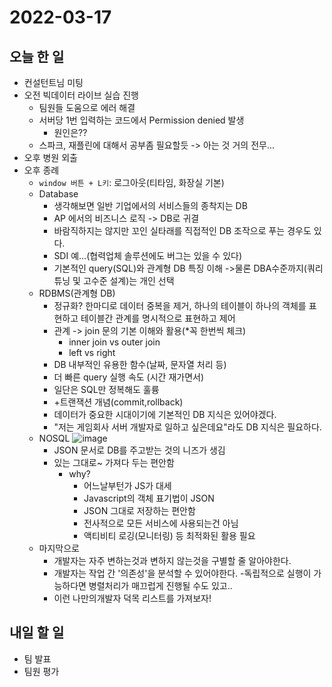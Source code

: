 # 2022-03-17
## 오늘 한 일
- 컨설턴트님 미팅
- 오전 빅데이터 라이브 실습 진행
  - 팀원들 도움으로 에러 해결
  - 서버당 1번 입력하는 코드에서 Permission denied 발생
    - 원인은??
  - 스파크, 재플린에 대해서 공부좀 필요할듯 -> 아는 것 거의 전무...
- 오후 병원 외출
- 오후 종례
  - `window 버튼 + L키`: 로그아웃(티타임, 화장실 기본)
  - Database
    - 생각해보면 일반 기업에서의 서비스들의 종착지는 DB
    - AP 에서의 비즈니스 로직 -> DB로 귀결
    - 바람직하지는 않지만 꼬인 실타래를 직접적인 DB 조작으로 푸는 경우도 있다.
    - SDI 예...(협력업체 솔루션에도 버그는 있을 수 있다)
    - 기본적인 query(SQL)와 관계형 DB 특징 이해
        ->물론 DBA수준까지(쿼리 튜닝 및 고수준 설계)는 개인 선택
  - RDBMS(관계형 DB)
    - 정규화? 한마디로 데이터 중복을 제거, 하나의 테이블이 하나의 객체를 표현하고 테이블간 관계를 명시적으로 표현하고 제어
    - 관계 -> join 문의 기본 이해와 활용(*꼭 한번씩 체크)
      - inner join vs outer join
      - left vs right
    - DB 내부적인 유용한 함수(날짜, 문자열 처리 등)
    - 더 빠른 query 실행 속도 (시간 재가면서)
    - 일단은 SQL만 정복해도 훌륭
    - +트랜잭션 개념(commit,rollback)
    - 데이터가 중요한 시대이기에 기본적인 DB 지식은 있어야겠다.
    - "저는 게임회사 서버 개발자로 일하고 싶은데요"라도 DB 지식은 필요하다.
  - NOSQL
    ![image](/uploads/950113443b6f9bd96126dc12e0f611bc/image.png)
    - JSON 문서로 DB를 주고받는 것의 니즈가 생김
    - 있는 그대로~ 가져다 두는 편안함
      - why?
        - 어느날부턴가 JS가 대세
        - Javascript의 객체 표기법이 JSON
        - JSON 그대로 저장하는 편안함
        - 전사적으로 모든 서비스에 사용되는건 아님
        - 액티비티 로깅(모니터링) 등 최적화된 활용 필요
  - 마지막으로
    - 개발자는 자주 변하는것과 변하지 않는것을 구별할 줄 알아야한다.
    - 개발자는 작업 간 '의존성'을 분석할 수 있어야한다.
      -독립적으로 실행이 가능하다면 병렬처리가 매끄럽게 진행될 수도 있고..
    - 이런 나만의개발자 덕목 리스트를 가져보자!
  
## 내일 할 일
- 팀 발표
- 팀원 평가
